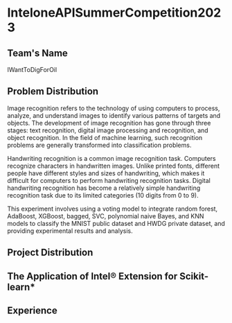 # InteloneAPISummerCompetition2023
## Team's Name  
IWantToDigForOil  
## Problem Distribution  
Image recognition refers to the technology of using computers to process, analyze, and understand images to identify various patterns of targets and objects. The development of image recognition has gone through three stages: text recognition, digital image processing and recognition, and object recognition. In the field of machine learning, such recognition problems are generally transformed into classification problems.

Handwriting recognition is a common image recognition task. Computers recognize characters in handwritten images. Unlike printed fonts, different people have different styles and sizes of handwriting, which makes it difficult for computers to perform handwriting recognition tasks. Digital handwriting recognition has become a relatively simple handwriting recognition task due to its limited categories (10 digits from 0 to 9).

This experiment involves using a voting model to integrate random forest, AdaBoost, XGBoost, bagged, SVC, polynomial naive Bayes, and KNN models to classify the MNIST public dataset and HWDG private dataset, and providing experimental results and analysis.  
## Project Distribution  

## The Application of Intel® Extension for Scikit-learn*  

## Experience  
